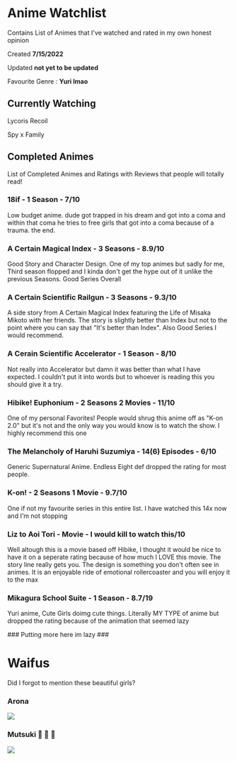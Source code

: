 # Anime Watchlist

Contains List of Animes that I've watched and rated in my own honest opinion

Created <b>7/15/2022</b>

Updated <b>not yet to be updated</b>

Favourite Genre : <b>Yuri lmao</b>

## Currently Watching
Lycoris Recoil

Spy x Family





## Completed Animes
List of Completed Animes and Ratings with Reviews that people will totally read!

### 18if - 1 Season - 7/10
Low budget anime. dude got trapped in his dream and got into a coma and within that coma he tries to free girls that got into a coma because of a trauma. the end.

### A Certain Magical Index - 3 Seasons - 8.9/10
Good Story and Character Design. One of my top animes but sadly for me, Third season flopped and I kinda don't get the hype out of it unlike the previous Seasons. Good Series Overall

### A Certain Scientific Railgun - 3 Seasons - 9.3/10
A side story from A Certain Magical Index featuring the Life of Misaka Mikoto with her friends. The story is slightly better than Index but not to the point where you can say that "It's better than Index". Also Good Series I would recommend.

### A Cerain Scientific Accelerator - 1 Season - 8/10
Not really into Accelerator but damn it was better than what I have expected. I couldn't put it into words but to whoever is reading this you should give it a try.

### Hibike! Euphonium - 2 Seasons 2 Movies - 11/10
One of my personal Favorites! People would shrug this anime off as "K-on 2.0" but it's not and the only way you would know is to watch the show. I highly recommend this one

### The Melancholy of Haruhi Suzumiya - 14(6) Episodes - 6/10
Generic Supernatural Anime. Endless Eight def dropped the rating for most people.

### K-on! - 2 Seasons 1 Movie - 9.7/10
One if not my favourite series in this entire list. I have watched this 14x now and I'm not stopping

### Liz to Aoi Tori - Movie - I would kill to watch this/10
Well altough this is a movie based off Hibike, I thought it would be nice to have it on a seperate rating because of how much I LOVE this movie. The story line really gets you. The design is something you don't often see in animes. It is an enjoyable ride of emotional rollercoaster and you will enjoy it to the max

### Mikagura School Suite - 1 Season - 8.7/19
Yuri anime, Cute Girls doimg cute things. Literally MY TYPE of anime but dropped the rating because of the animation that seemed lazy

<p align="centre">
### Putting more here im lazy ###
  
  
# Waifus

  Did I forgot to mention these beautiful girls?
  
  ### Arona
![](https://cdn.discordapp.com/attachments/983253938260303902/994114577421844501/20220706_082504.jpg)
  
  ### Mutsuki :anger: :anger: :anger:
![](https://boe-tea-pximg.herokuapp.com/img-original/img/2021/12/16/02/01/49/94803663_p0.jpg)
